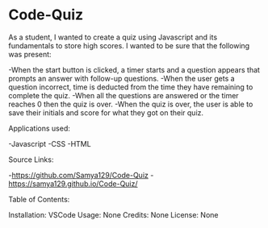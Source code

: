 # Code-Quiz

  As a student, I wanted to create a quiz using Javascript and its fundamentals to store high scores. I wanted to be sure that the following was present:

  -When the start button is clicked, a timer starts and a question appears that prompts an answer with follow-up questions. 
  -When the user gets a question incorrect, time is deducted from the time they have remaining to complete the quiz. 
  -When all the questions are answered or the timer reaches 0 then the quiz is over. 
  -When the quiz is over, the user is able to save their initials and score for what they got on their quiz.

Applications used:

  -Javascript
  -CSS
  -HTML

Source Links:

  -https://github.com/Samya129/Code-Quiz
  -https://samya129.github.io/Code-Quiz/

Table of Contents:

  Installation: VSCode
  Usage: None 
  Credits: None
  License: None
  
